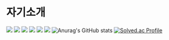 # 자기소개
<img src="https://img.shields.io/badge/python-3776AB?style=for-the-badge&logo=python&logoColor=white"> <img src="https://img.shields.io/badge/Django-092E20?style=for-the-badge&logo=django&logoColor=white&color=green"> <img src="https://img.shields.io/badge/html5-E34F26?style=for-the-badge&logo=html5&logoColor=white"> <img src="https://img.shields.io/badge/css-1572B6?style=for-the-badge&logo=css3&logoColor=white"> <img src="https://img.shields.io/badge/MySQL-4479A1?style=for-the-badge&logo=mysql&logoColor=white"> <img src="https://img.shields.io/badge/javascript-F7DF1E?style=for-the-badge&logo=javascript&logoColor=white">
![Anurag's GitHub stats](https://github-readme-stats.vercel.app/api?username=mungjimangji&show_icons=true&theme=onedark)
[![Solved.ac Profile](http://mazassumnida.wtf/api/v2/generate_badge?boj=wkdalswl3949)](https://solved.ac/wkdalswl3949/)

